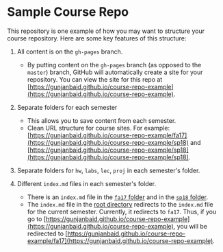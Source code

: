 # Sample Course Repo

This repository is one example of how you may want to structure your course repository. Here are some key features of this structure:

1. All content is on the `gh-pages` branch. 
    * By putting content on the `gh-pages` branch (as opposed to the `master`) branch, GitHub will automatically create a site for your 
    repository. You can view the site for this repo at 
    [https://gunjanbaid.github.io/course-repo-example](https://gunjanbaid.github.io/course-repo-example).

1. Separate folders for each semester
    * This allows you to save content from each semester.
    * Clean URL structure for course sites. For example: [https://gunjanbaid.github.io/course-repo-example/fa17](https://gunjanbaid.github.io/course-repo-example/sp18) 
    and [https://gunjanbaid.github.io/course-repo-example/sp18](https://gunjanbaid.github.io/course-repo-example/sp18).
    
1. Separate folders for `hw`, `labs`, `lec`, `proj` in each semester's folder.

1. Different `index.md` files in each semester's folder.
    * There is an `index.md` file in the [`fa17` folder](https://github.com/gunjanbaid/course-repo-example/tree/master/fa17) and 
    in the [`sp18` folder](https://github.com/gunjanbaid/course-repo-example/tree/master/sp18). 
    * The `index.md` file in the [root directory](https://github.com/gunjanbaid/course-repo-example/tree/master) redirects to the
    `index.md` file for the current semester. Currently, it redirects to `fa17`. Thus, if you go to 
    [https://gunjanbaid.github.io/course-repo-example](https://gunjanbaid.github.io/course-repo-example), you will be redirected to 
    [https://gunjanbaid.github.io/course-repo-example/fa17](https://gunjanbaid.github.io/course-repo-example).
    
 
    
